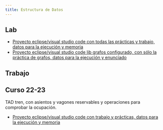 ```yaml
---
title: Estructura de Datos
---
```


## Lab

- [Proyecto eclipse/visual studio code con todas las prácticas y trabajo, datos para la ejecución y memoria](https://github.com/RedBed24/EDa)
- [Proyecto eclipse/visual studio code lib grafos configurado, con sólo la práctica de grafos, datos para la ejecución y enunciado](https://github.com/RedBed24/EDa_2324)

## Trabajo

## Curso 22-23

TAD tren, con asientos y vagones reservables y operaciones para comprobar la ocupación.

- [Proyecto eclipse/visual studio code con trabajo y prácticas, datos para la ejecución y memoria](https://github.com/RedBed24/EDa)
